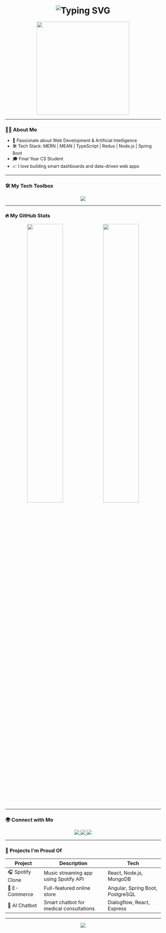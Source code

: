<h1 align="center">
  <img src="https://readme-typing-svg.demolab.com?font=Fira+Code&size=30&pause=1000&color=F7A41D&center=true&vCenter=true&width=435&lines=Hi+I'm+Mohamed+Osama;Full+Stack+Developer;MERN+%7C+MEAN+%7C+AI+Enthusiast" alt="Typing SVG" />
</h1>

<p align="center">
  <img src="https://media.giphy.com/media/qgQUggAC3Pfv687qPC/giphy.gif" width="300" />
</p>

---

### 👨‍💻 About Me

- 🧠 Passionate about Web Development & Artificial Intelligence
- 🛠 Tech Stack: MERN | MEAN | TypeScript | Redux | Node.js | Spring Boot
- 🎓 Final Year CS Student
- 📈 I love building smart dashboards and data-driven web apps

---

### 🛠 My Tech Toolbox
<p align="center">
  <img src="https://skillicons.dev/icons?i=react,angular,typescript,nodejs,express,mongodb,mysql,git,github,html,css,js,bootstrap,tailwind,figma" />
</p>

---

### 🔥 My GitHub Stats

<p align="center">
  <img src="https://github-readme-stats.vercel.app/api?username=moshaosama&show_icons=true&theme=radical" width="48%" />
  <img src="https://github-readme-streak-stats.herokuapp.com/?user=moshaosama&theme=radical" width="48%" />
</p>

---

### 🌍 Connect with Me
<p align="center">
  <a href="https://linkedin.com/in/moshaosama" target="_blank">
    <img src="https://img.shields.io/badge/LinkedIn-blue?style=for-the-badge&logo=linkedin&logoColor=white" />
  </a>
  <a href="mailto:moshaosama@gmail.com" target="_blank">
    <img src="https://img.shields.io/badge/Gmail-red?style=for-the-badge&logo=gmail&logoColor=white" />
  </a>
  <a href="https://github.com/moshaosama" target="_blank">
    <img src="https://img.shields.io/badge/GitHub-181717?style=for-the-badge&logo=github&logoColor=white" />
  </a>
</p>

---

### 🚀 Projects I'm Proud Of
| Project | Description | Tech |
|--------|-------------|------|
| 🎧 Spotify Clone | Music streaming app using Spotify API | React, Node.js, MongoDB |
| 🛒 E-Commerce | Full-featured online store | Angular, Spring Boot, PostgreSQL |
| 🧠 AI Chatbot | Smart chatbot for medical consultations | Dialogflow, React, Express |

---

<p align="center">
  <img src="https://capsule-render.vercel.app/api?type=waving&color=gradient&height=100&section=footer"/>
</p>
